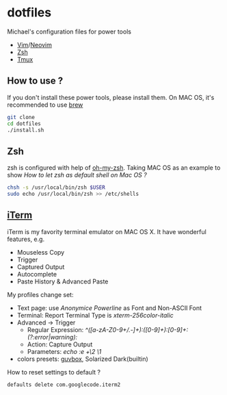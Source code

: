 # dotfiles

Michael's configuration files for power tools
* [Vim](http://www.vim.org)/[Neovim](http://neovim.io/)
* [Zsh](http://www.zsh.org)
* [Tmux](http://tmux.github.io)

## How to use ?

If you don't install these power tools, please install them. On MAC OS, it's recommended
to use [brew](http://brew.sh)

```sh
git clone
cd dotfiles
./install.sh
```

## Zsh

zsh is configured with help of [oh-my-zsh](https://github.com/robbyrussell/oh-my-zsh).
Taking MAC OS as an example to show *How to let zsh as default shell on Mac OS ?*

```sh
chsh -s /usr/local/bin/zsh $USER
sudo echo /usr/local/bin/zsh >> /etc/shells
```

## [iTerm](https://iterm2.com)

iTerm is my favority terminal emulator on MAC OS X. It have wonderful features, e.g.

* Mouseless Copy
* Trigger
* Captured Output
* Autocomplete
* Paste History & Advanced Paste

My profiles change set:

* Text page: use *Anonymice Powerline* as Font and Non-ASCII Font
* Terminal: Report Terminal  Type is *xterm-256color-italic*
* Advanced -> Trigger
	* Regular Expression: *^([a-zA-Z0-9+/.-]+):([0-9]+):[0-9]+: (?:error|warning):*
	* Action: Capture Output
	* Parameters: *echo :e +\2 \1*
* colors presets: [guvbox](https://github.com/morhetz/gruvbox-generalized/tree/master/iterm2), Solarized Dark(builtin)

How to reset settings to default ?

```sh
defaults delete com.googlecode.iterm2
```



